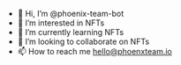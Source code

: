 - 👋 Hi, I’m @phoenix-team-bot
- 👀 I’m interested in NFTs
- 🌱 I’m currently learning NFTs
- 💞️ I’m looking to collaborate on NFTs
- 📫 How to reach me <hello@phoenxteam.io>
